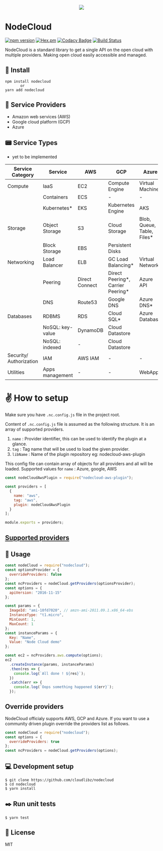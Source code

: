<p align="center">
  <img src="assets/logo.png">
</p>

# NodeCloud

[![npm version](https://badge.fury.io/js/nodecloud.svg)](https://badge.fury.io/js/nodecloud)
[![Hex.pm](https://img.shields.io/hexpm/l/plug.svg)](https://www.npmjs.com/package/nodecloud)
[![Codacy Badge](https://api.codacy.com/project/badge/Grade/b94b1fe2ac724e8083f8237de3473c8a)](https://www.codacy.com/app/rehrumesh/nodecloud?utm_source=github.com&utm_medium=referral&utm_content=cloudlibz/nodecloud&utm_campaign=Badge_Grade)
[![Build Status](https://travis-ci.org/cloudlibz/nodecloud.svg?branch=master)](https://travis-ci.org/cloudlibz/nodecloud)

NodeCloud is a standard library to get a single API on the open cloud with multiple providers.
Making open cloud easily accessible and managed.

## 🚀 Install

```
npm install nodecloud
       or
yarn add nodecloud
```

## 📘 Service Providers

- Amazon web services (AWS)
- Google cloud platform (GCP)
- Azure

## 📟 Service Types

- yet to be implemented

| Service Category        | Service          | AWS            | GCP                               | Azure                       |
| ----------------------- | ---------------- | -------------- | --------------------------------- | --------------------------- |
| Compute                 | IaaS             | EC2            | Compute Engine                    | Virtual Machine             |
|                         | Containers       | ECS            | -                                 | -                           |
|                         | Kubernetes\*     | EKS            | Kubernetes Engine                 | AKS                         |
| Storage                 | Object Storage   | S3             | Cloud Storage                     | Blob, Queue, Table, Files\* |
|                         | Block Storage    | EBS            | Persistent Disks                  |
| Networking              | Load Balancer    | ELB            | GC Load Balancing\*               | Virtual Networks            |
|                         | Peering          | Direct Connect | Direct Peering*, Carrier Peering* | Azure API                   |
|                         | DNS              | Route53        | Google DNS                        | Azure DNS\*                 |
| Databases               | RDBMS            | RDS            | Cloud SQL\*                       | Azure Database              |
|                         | NoSQL: key-value | DynamoDB       | Cloud Datastore                   |
|                         | NoSQL: indexed   | -              | Cloud Datastore                   |
| Security/ Authorization | IAM              | AWS IAM        | -                                 | -                           |
| Utilities               | Apps management  | -              | -                                 | WebApps                     |

# ✌️ How to setup

Make sure you have `.nc.config.js` file in the project root.

Content of `.nc.config.js` file is assumed as the following structure.
It is an array of supported providers.

1.  `name` : Provider identifier, this can be used to identify the plugin at a glance.
2.  `tag` : Tag name that will be used to load the given provider.
3.  `libName` : Name of the plugin repository eg: nodecloud-aws-plugin

This config file can contain array of objects for all providers and all will be loaded.
Supported values for `name` : Azure, google, AWS

```js
const nodeCloudAwsPlugin = require("nodecloud-aws-plugin");

const providers = [
  {
    name: "aws",
    tag: "aws",
    plugin: nodeCloudAwsPlugin
  }
];

module.exports = providers;
```

## [Supported providers](https://github.com/cloudlibz/nodecloud/blob/master/lib/core/providers-list.js)

## 📣 Usage

```js
const nodeCloud = require("nodecloud");
const optionsProvider = {
  overrideProviders: false
};
const ncProviders = nodeCloud.getProviders(optionsProvider);
const options = {
  apiVersion: "2016-11-15"
};

const params = {
  ImageId: "ami-10fd7020", // amzn-ami-2011.09.1.x86_64-ebs
  InstanceType: "t1.micro",
  MinCount: 1,
  MaxCount: 1
};
const instanceParams = {
  Key: "Name",
  Value: "Node Cloud demo"
};

const ec2 = ncProviders.aws.compute(options);
ec2
  .createInstance(params, instanceParams)
  .then(res => {
    console.log(`All done ! ${res}`);
  })
  .catch(err => {
    console.log(`Oops something happened ${err}`);
  });
```

## Override providers

NodeCloud officialy supports AWS, GCP and Azure. If you want to use a community driven plugin override the providers list as follows.

```js
const nodeCloud = require("nodecloud");
const options = {
  overrideProviders: true
};
const ncProviders = nodeCloud.getProviders(options);
```

## 💻 Development setup

```
$ git clone https://github.com/cloudlibz/nodecloud
$ cd nodecloud
$ yarn install
```

## ✒️ Run unit tests

```
$ yarn test
```

## 📜 License

MIT
